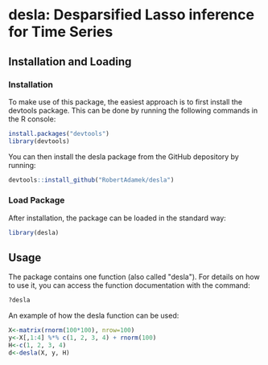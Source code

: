 # desla: Desparsified Lasso inference for Time Series

## Installation and Loading

### Installation
To make use of this package, the easiest approach is to first install the devtools package. This can be done by running the following commands in the R console:
``` r
install.packages("devtools")
library(devtools)
```
You can then install the desla package from the GitHub depository by running:
``` r
devtools::install_github("RobertAdamek/desla")
```
### Load Package
After installation, the package can be loaded in the standard way:
``` r
library(desla)
```
## Usage
The package contains one function (also called "desla"). For details on how to use it, you can access the function documentation with the command:
``` r
?desla
```
An example of how the desla function can be used:
``` r
X<-matrix(rnorm(100*100), nrow=100)
y<-X[,1:4] %*% c(1, 2, 3, 4) + rnorm(100)
H<-c(1, 2, 3, 4)
d<-desla(X, y, H)
```

